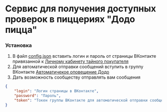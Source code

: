 # Сервис для получения доступных проверок в пиццериях "Додо пицца"

### Установка

1. В файл [config.json](https://github.com/nalunenanule/dodoparser/blob/master/static/config.json) вставить логин и пароль от страницы ВКонтакте привязанной к 
[Личному кабинету тайного покупателя](https://lk.dodocontrol.ru/)
2. Для автоматической отправки сообщений вступить в группу ВКонтакте [Автоматичекое оповещение Додо](https://vk.com/club150720165)
3. Дать возможность сообществу отправлять вам сообщения

```json
{
    "login": "Логин страницы в ВКонтакте",
    "password": "Пароль",
    "token": "Токен группы ВКонтакте для автоматической отправки сообщений (для вашей собственной группы)"
}
```
